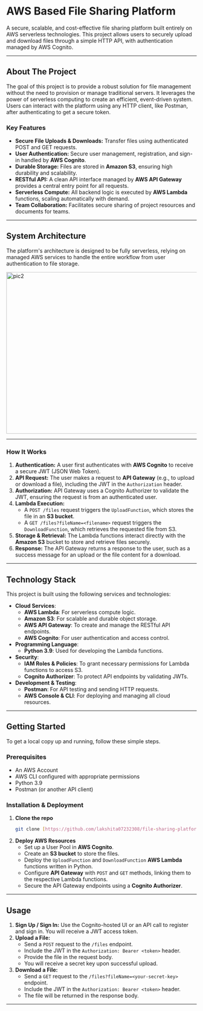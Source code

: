 # AWS Based File Sharing Platform 

A secure, scalable, and cost-effective file sharing platform built entirely on AWS serverless technologies. This project allows users to securely upload and download files through a simple HTTP API, with authentication managed by AWS Cognito.

---

## About The Project

The goal of this project is to provide a robust solution for file management without the need to provision or manage traditional servers. It leverages the power of serverless computing to create an efficient, event-driven system. Users can interact with the platform using any HTTP client, like Postman, after authenticating to get a secure token.

### Key Features

* **Secure File Uploads & Downloads:** Transfer files using authenticated POST and GET requests.
* **User Authentication:** Secure user management, registration, and sign-in handled by **AWS Cognito**.
* **Durable Storage:** Files are stored in **Amazon S3**, ensuring high durability and scalability.
* **RESTful API:** A clean API interface managed by **AWS API Gateway** provides a central entry point for all requests.
* **Serverless Compute:** All backend logic is executed by **AWS Lambda** functions, scaling automatically with demand.
* **Team Collaboration:** Facilitates secure sharing of project resources and documents for teams.

---

## System Architecture

The platform's architecture is designed to be fully serverless, relying on managed AWS services to handle the entire workflow from user authentication to file storage.


<img width="732" height="428" alt="pic2" src="https://github.com/user-attachments/assets/9e5bbe2b-9011-4999-ad3a-535ec791aea1" />



---

### How It Works

1.  **Authentication:** A user first authenticates with **AWS Cognito** to receive a secure JWT (JSON Web Token).
2.  **API Request:** The user makes a request to **API Gateway** (e.g., to upload or download a file), including the JWT in the `Authorization` header.
3.  **Authorization:** API Gateway uses a Cognito Authorizer to validate the JWT, ensuring the request is from an authenticated user.
4.  **Lambda Execution:**
    * A `POST /files` request triggers the `UploadFunction`, which stores the file in an **S3 bucket**.
    * A `GET /files?fileName=<filename>` request triggers the `DownloadFunction`, which retrieves the requested file from S3.
5.  **Storage & Retrieval:** The Lambda functions interact directly with the **Amazon S3** bucket to store and retrieve files securely.
6.  **Response:** The API Gateway returns a response to the user, such as a success message for an upload or the file content for a download.

---

## Technology Stack

This project is built using the following services and technologies:

* **Cloud Services**:
    * **AWS Lambda**: For serverless compute logic.
    * **Amazon S3**: For scalable and durable object storage.
    * **AWS API Gateway**: To create and manage the RESTful API endpoints.
    * **AWS Cognito**: For user authentication and access control.
* **Programming Language**:
    * **Python 3.9**: Used for developing the Lambda functions.
* **Security**:
    * **IAM Roles & Policies**: To grant necessary permissions for Lambda functions to access S3.
    * **Cognito Authorizer**: To protect API endpoints by validating JWTs.
* **Development & Testing**:
    * **Postman**: For API testing and sending HTTP requests.
    * **AWS Console & CLI**: For deploying and managing all cloud resources.

---

## Getting Started

To get a local copy up and running, follow these simple steps.

### Prerequisites

* An AWS Account
* AWS CLI configured with appropriate permissions
* Python 3.9
* Postman (or another API client)

### Installation & Deployment

1.  **Clone the repo**
    ```sh
    git clone [https://github.com/lakshita07232308/file-sharing-platform.git](https://github.com/lakshita07232308/file-sharing-platform.git)
    ```
2.  **Deploy AWS Resources**
    * Set up a User Pool in **AWS Cognito**.
    * Create an **S3 bucket** to store the files.
    * Deploy the `UploadFunction` and `DownloadFunction` **AWS Lambda** functions written in Python.
    * Configure **API Gateway** with `POST` and `GET` methods, linking them to the respective Lambda functions.
    * Secure the API Gateway endpoints using a **Cognito Authorizer**.

---

## Usage

1.  **Sign Up / Sign In:** Use the Cognito-hosted UI or an API call to register and sign in. You will receive a JWT access token.
2.  **Upload a File:**
    * Send a `POST` request to the `/files` endpoint.
    * Include the JWT in the `Authorization: Bearer <token>` header.
    * Provide the file in the request body.
    * You will receive a secret key upon successful upload.
3.  **Download a File:**
    * Send a `GET` request to the `/files?fileName=<your-secret-key>` endpoint.
    * Include the JWT in the `Authorization: Bearer <token>` header.
    * The file will be returned in the response body.

---

